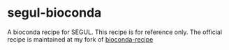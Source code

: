 # segul-bioconda

A bioconda recipe for SEGUL. This recipe is for reference only. The official recipe is maintained at my fork of [bioconda-recipe](https://github.com/hhandika/segul-bioconda)
